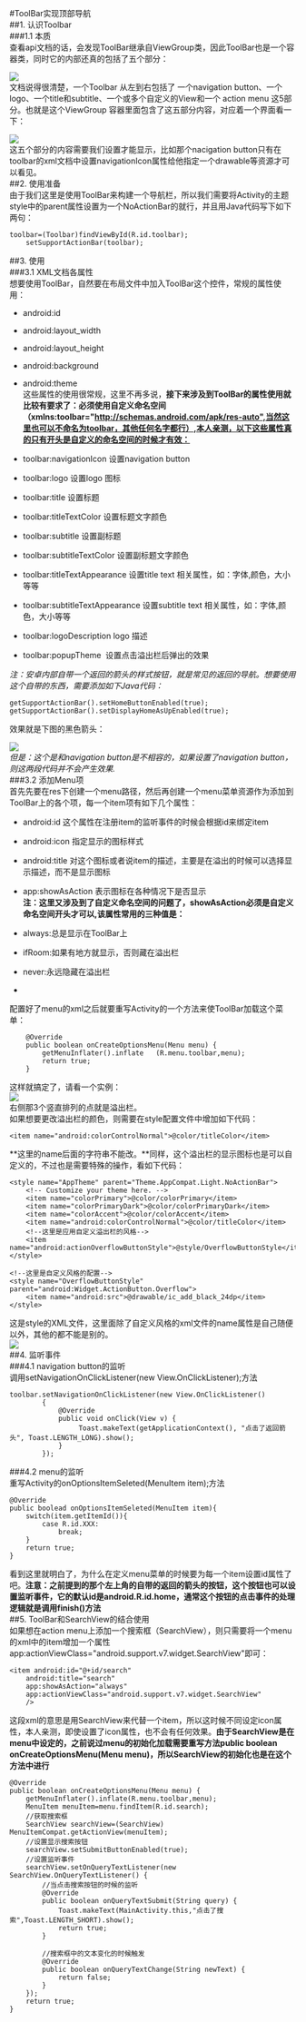 #ToolBar实现顶部导航  
##1. 认识Toolbar  
###1.1 本质  
查看api文档的话，会发现ToolBar继承自ViewGroup类，因此ToolBar也是一个容器类，同时它的内部还真的包括了五个部分：  

![](http://mmbiz.qpic.cn/mmbiz_png/QFjUqsncFKnkj67TTUp68aRMaELvMeyjklcXXYsa0OXb4llnjZIdv9kCwRfC190q1konvOOqFBtAKXdEOCFqoQ/640?wx_fmt=png&wxfrom=5&wx_lazy=1)  
文档说得很清楚，一个Toolbar 从左到右包括了 一个navigation button、一个logo、一个title和subtitle、一个或多个自定义的View和一个 action menu 这5部分。也就是这个ViewGroup 容器里面包含了这五部分内容，对应着一个界面看一下：  

![](http://mmbiz.qpic.cn/mmbiz_png/QFjUqsncFKnkj67TTUp68aRMaELvMeyjPDSDmoibU6HBL2LVTRaFUYlia8Q7TGQCBh613b7k9xtwf2ichzuCibRwrA/640?wx_fmt=png&wxfrom=5&wx_lazy=1)  
这五个部分的内容需要我们设置才能显示，比如那个nacigation button只有在toolbar的xml文档中设置navigationIcon属性给他指定一个drawable等资源才可以看见。  
##2. 使用准备  
由于我们这里是使用ToolBar来构建一个导航栏，所以我们需要将Activity的主题style中的parent属性设置为一个NoActionBar的就行，并且用Java代码写下如下两句：  

	toolbar=(Toolbar)findViewById(R.id.toolbar);
        setSupportActionBar(toolbar);  
##3. 使用  
###3.1 XML文档各属性  
想要使用ToolBar，自然要在布局文件中加入ToolBar这个控件，常规的属性使用：  

* android:id  
* android:layout_width  
* android:layout_height  
* android:background  
* android:theme  
这些属性的使用很常规，这里不再多说，**接下来涉及到ToolBar的属性使用就比较有要求了：必须使用自定义命名空间（xmlns:toolbar="http://schemas.android.com/apk/res-auto",当然这里也可以不命名为toolbar，其他任何名字都行）,本人亲测，以下这些属性真的只有开头是自定义的命名空间的时候才有效：**  

* toolbar:navigationIcon 设置navigation button  
* toolbar:logo 设置logo 图标  
* toolbar:title 设置标题  
* toolbar:titleTextColor 设置标题文字颜色  
* toolbar:subtitle 设置副标题  
* toolbar:subtitleTextColor 设置副标题文字颜色  
* toolbar:titleTextAppearance 设置title text 相关属性，如：字体,颜色，大小等等  
* toolbar:subtitleTextAppearance 设置subtitle text 相关属性，如：字体,颜色，大小等等  
* toolbar:logoDescription logo 描述  
* toolbar:popupTheme  设置点击溢出栏后弹出的效果  

*注：安卓内部自带一个返回的箭头的样式按钮，就是常见的返回的导航。想要使用这个自带的东西，需要添加如下Java代码：*  

	getSupportActionBar().setHomeButtonEnabled(true);
    getSupportActionBar().setDisplayHomeAsUpEnabled(true);  
效果就是下图的黑色箭头：  

![](http://o9w936rbz.bkt.clouddn.com/blog/img/201701/3/snipaste20170118_084810.png)  
*但是：这个是和navigation button是不相容的，如果设置了navigation button，则这两段代码并不会产生效果.*  
###3.2 添加Menu项  
首先先要在res下创建一个menu路径，然后再创建一个menu菜单资源作为添加到ToolBar上的各个项，每一个item项有如下几个属性：  

* android:id 这个属性在注册item的监听事件的时候会根据id来绑定item  
* android:icon 指定显示的图标样式  
* android:title 对这个图标或者说item的描述，主要是在溢出的时候可以选择显示描述，而不是显示图标  
* app:showAsAction 表示图标在各种情况下是否显示  
**注：这里又涉及到了自定义命名空间的问题了，showAsAction必须是自定义命名空间开头才可以,该属性常用的三种值是：**  

* always:总是显示在ToolBar上  
* ifRoom:如果有地方就显示，否则藏在溢出栏  
* never:永远隐藏在溢出栏  
* 
配置好了menu的xml之后就要重写Activity的一个方法来使ToolBar加载这个菜单：  

		@Override
    	public boolean onCreateOptionsMenu(Menu menu) {
        	getMenuInflater().inflate	(R.menu.toolbar,menu);
        	return true;
    	}   

这样就搞定了，请看一个实例：  
![](http://o9w936rbz.bkt.clouddn.com/blog/img/201701/3/snipaste20170118_084810.png)  
右侧那3个竖直排列的点就是溢出栏。  
如果想要更改溢出栏的颜色，则需要在style配置文件中增加如下代码：  

	<item name="android:colorControlNormal">@color/titleColor</item>  
**这里的name后面的字符串不能改。**同样，这个溢出栏的显示图标也是可以自定义的，不过也是需要特殊的操作，看如下代码：  

	<style name="AppTheme" parent="Theme.AppCompat.Light.NoActionBar">
        <!-- Customize your theme here. -->
        <item name="colorPrimary">@color/colorPrimary</item>
        <item name="colorPrimaryDark">@color/colorPrimaryDark</item>
        <item name="colorAccent">@color/colorAccent</item>
        <item name="android:colorControlNormal">@color/titleColor</item>  
		<!--这里是应用自定义溢出栏的风格-->
        <item name="android:actionOverflowButtonStyle">@style/OverflowButtonStyle</item>
    </style>

	<!--这里是自定义风格的配置-->
    <style name="OverflowButtonStyle" parent="android:Widget.ActionButton.Overflow">
        <item name="android:src">@drawable/ic_add_black_24dp</item>
    </style>  
这是style的XML文件，这里面除了自定义风格的xml文件的name属性是自己随便以外，其他的都不能是别的。  
![](http://o9w936rbz.bkt.clouddn.com/blog/img/201701/3/snipaste20170118_085413.png)  
##4. 监听事件  
###4.1 navigation button的监听  
调用setNavigationOnClickListener(new View.OnClickListener);方法  

	toolbar.setNavigationOnClickListener(new View.OnClickListener() 
			{ 
				@Override 
				public void onClick(View v) {
					 Toast.makeText(getApplicationContext(), "点击了返回箭头", Toast.LENGTH_LONG).show(); 
				} 
			});
###4.2 menu的监听  
重写Activity的onOptionsItemSeleted(MenuItem item);方法  

	@Override
	public boolead onOptionsItemSeleted(MenuItem item){  
		switch(item.getItemId()){  
			case R.id.XXX:  
				break;  
		}  
		return true;  
	}  
看到这里就明白了，为什么在定义menu菜单的时候要为每一个item设置id属性了吧。**注意：之前提到的那个左上角的自带的返回的箭头的按钮，这个按钮也可以设置监听事件，它的默认id是android.R.id.home，通常这个按钮的点击事件的处理逻辑就是调用finish()方法**  
##5. ToolBar和SearchView的结合使用  
如果想在action menu上添加一个搜索框（SearchView），则只需要将一个menu的xml中的item增加一个属性app:actionViewClass="android.support.v7.widget.SearchView"即可：  
	
	<item android:id="@+id/search"
        android:title="search"
        app:showAsAction="always"
        app:actionViewClass="android.support.v7.widget.SearchView"
        />  
这段xml的意思是用SearchView来代替一个item，所以这时候不同设定icon属性，本人亲测，即使设置了icon属性，也不会有任何效果。**由于SearchView是在menu中设定的，之前说过menu的初始化加载需要重写方法public boolean onCreateOptionsMenu(Menu menu)，所以SearchView的初始化也是在这个方法中进行**  

	@Override
    public boolean onCreateOptionsMenu(Menu menu) {
        getMenuInflater().inflate(R.menu.toolbar,menu);
        MenuItem menuItem=menu.findItem(R.id.search);
		//获取搜索框
        SearchView searchView=(SearchView) MenuItemCompat.getActionView(menuItem);
		//设置显示搜索按钮
        searchView.setSubmitButtonEnabled(true);
		//设置监听事件
        searchView.setOnQueryTextListener(new SearchView.OnQueryTextListener() {
			//当点击搜索按钮的时候的监听
            @Override
            public boolean onQueryTextSubmit(String query) {
                Toast.makeText(MainActivity.this,"点击了搜索",Toast.LENGTH_SHORT).show();
                return true;
            }

			//搜索框中的文本变化的时候触发
            @Override
            public boolean onQueryTextChange(String newText) {
                return false;
            }
        });
        return true;
    }



